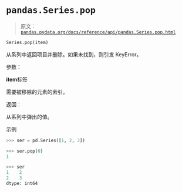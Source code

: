 # `pandas.Series.pop`

> 原文：[`pandas.pydata.org/docs/reference/api/pandas.Series.pop.html`](https://pandas.pydata.org/docs/reference/api/pandas.Series.pop.html)

```py
Series.pop(item)
```

从系列中返回项目并删除。如果未找到，则引发 KeyError。

参数：

**item**标签

需要被移除的元素的索引。

返回：

从系列中弹出的值。

示例

```py
>>> ser = pd.Series([1, 2, 3]) 
```

```py
>>> ser.pop(0)
1 
```

```py
>>> ser
1    2
2    3
dtype: int64 
```
